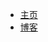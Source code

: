 <!-- _navbar.md -->

* [主页](https://miniwater.github.io/notebook/)
* [博客](https://krjojo.com/)
<!-- * 主题
  * [默认]()
  * [黑暗]() -->
<!-- * [:us:, :uk:](/)
* [:cn:](/zh-cn/) -->